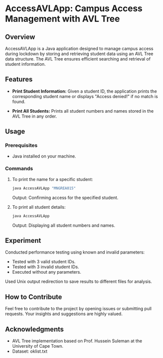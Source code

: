 # AccessAVLApp: Campus Access Management with AVL Tree

## Overview

AccessAVLApp is a Java application designed to manage campus access during lockdown by storing and retrieving student data using an AVL Tree data structure. The AVL Tree ensures efficient searching and retrieval of student information.

## Features

- **Print Student Information:** Given a student ID, the application prints the corresponding student name or displays "Access denied!" if no match is found.
  
- **Print All Students:** Prints all student numbers and names stored in the AVL Tree in any order.

## Usage

### Prerequisites

- Java installed on your machine.

### Commands

1. To print the name for a specific student:

   ```bash
   java AccessAVLApp "MNGREA015"
   ```

   Output: Confirming access for the specified student.

2. To print all student details:

   ```bash
   java AccessAVLApp
   ```

   Output: Displaying all student numbers and names.

## Experiment

Conducted performance testing using known and invalid parameters:

- Tested with 3 valid student IDs.
- Tested with 3 invalid student IDs.
- Executed without any parameters.

Used Unix output redirection to save results to different files for analysis.

## How to Contribute

Feel free to contribute to the project by opening issues or submitting pull requests. Your insights and suggestions are highly valued.

## Acknowledgments
- AVL Tree implementation based on Prof. Hussein Suleman at the University of Cape Town.
- Dataset: oklist.txt
